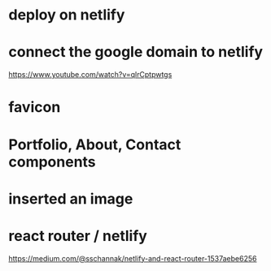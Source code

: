 # deploy on netlify 

# connect the google domain to netlify
https://www.youtube.com/watch?v=qlrCptpwtgs

# favicon

# Portfolio, About, Contact components

# inserted an image

# react router / netlify 
https://medium.com/@sschannak/netlify-and-react-router-1537aebe6256